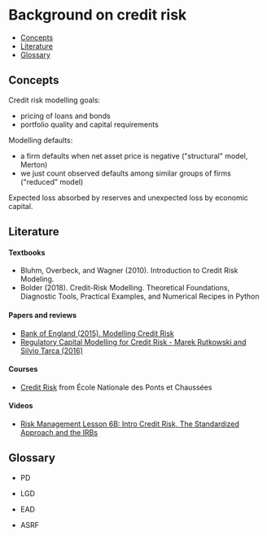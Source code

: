 # Background on credit risk

- [Concepts](#concepts)
- [Literature](#literature)
- [Glossary](#glossary)

## Concepts

Credit risk modelling goals:

- pricing of loans and bonds
- portfolio quality and capital requirements
 
Modelling defaults: 

- a firm defaults when net asset price is negative ("structural" model, Merton)
- we just count observed defaults among similar groups of firms ("reduced" model)

Expected loss absorbed by reserves and unexpected loss by economic capital.

## Literature 

#### Textbooks

- Bluhm, Overbeck, and Wagner (2010). Introduction to Credit Risk Modeling. 
- Bolder (2018). Credit-Risk Modelling. Theoretical Foundations, Diagnostic Tools, Practical Examples, and Numerical Recipes in Python

#### Papers and reviews

- [Bank of England (2015). Modelling Credit Risk](https://www.bankofengland.co.uk/-/media/boe/files/ccbs/resources/modelling-credit-risk)
- [Regulatory Capital Modelling for Credit Risk - Marek Rutkowski and Silvio Tarca (2016)](https://arxiv.org/pdf/1412.1183.pdf)

#### Courses 

- [Credit Risk](http://defaultrisk.free.fr/) from  École Nationale des Ponts et Chaussées

#### Videos

- [Risk Management Lesson 6B: Intro Credit Risk, The Standardized Approach and the IRBs](https://www.youtube.com/watch?v=q2JYfaet6Iw&list=PLgCR5H4IzggGihtfhTtA0fxGiBU8DMWHq&index=12)

## Glossary

- PD
- LGD
- EAD

- ASRF

<!--

# People

- [Alan Matz](http://www.columbia.edu/~amm26/index.html)

# Courses

- http://dse.univr.it/safe/index.php?option=com_content&task=view&id=68&Itemid=91
- http://pages.stern.nyu.edu/~sternfin/vacharya/public_html/091-b403305-acharya.pdf


# More

- https://www.fdic.gov/analysis/cfr/working-papers/2009/2009-10.pdf
- http://pages.stern.nyu.edu/~sternfin/vacharya/public_html/091-b403305-acharya.pdf

# Quotes 

More references:

- [The Vasicek model is the same as the intensity model with a Gaussian copula, identical default
probabilities and a large number of names.](http://dse.univr.it/safe/documents/SSEFCANAZEI2012/07_correlation_-_modeling.pdf)
- [Caution over Copulas: Gaussian copula (method described here) widely used in practice but quite possibly a poor description of reality.```](http://leonardo3.dse.univr.it/safe/documents/SSEFCANAZEI2012/06_the_default_intensity_model_and_the_copula_approach.pdf)

Math:
- [Lando](https://www.amazon.com/Credit-Risk-Modeling-Applications-Princeton/dp/0691089299#customerReviews)

-->
